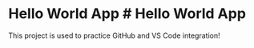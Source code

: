 # Hello World App # Hello World App
This project is used to practice GitHub and VS Code integration!
